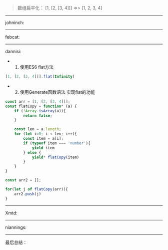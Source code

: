 
> 数组扁平化： [1, [2, [3, 4]]] =>> [1, 2, 3, 4]

----
johninch:


----
febcat:


----
dannisi:
* 1. 使用ES6 flat方法
``` javascript
[1, [2, [3, 4]]].flat(Infinity)

```
* 2. 使用Generate函数语法 实现flat的功能
``` javascript
const arr = [1, [2, [3, 4]]];
const flatCopy = function* (a) {
	if (!Array.isArray(a)){
		return false;
	}

	const len = a.length;
	for (let i=0; i < len; i++){
		const item = a[i];
		if (typeof item === 'number'){
			yield item
		} else {
			yield* flatCopy(item)
		}
	}
}

const arr2 = [];

for(let j of flatCopy(arr)){
	arr2.push(j)
}

```

----
Xmtd:



----
niannings:


----
最后总结：